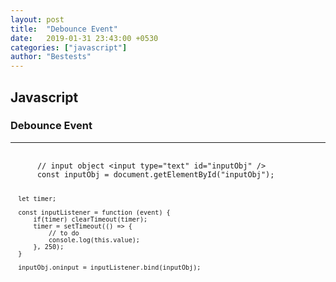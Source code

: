 ```yaml
---
layout: post
title:  "Debounce Event"
date:   2019-01-31 23:43:00 +0530
categories: ["javascript"]
author: "Bestests"
---
```

<link rel="stylesheet" href="/js/highlight/styles/monokai.css" />
<script src="/js/highlight/highlight.pack.js"></script>
<script>hljs.initHighlightingOnLoad();</script>

<h2>Javascript</h2>
<h3>Debounce Event</h3>
<hr />
<pre>
  <code class="javascript">
      // input object &lt;input type="text" id="inputObj" /&gt;
      const inputObj = document.getElementById("inputObj");
      
      let timer;
      
      const inputListener = function (event) {
          if(timer) clearTimeout(timer);
          timer = setTimeout(() => {
              // to do
              console.log(this.value);
          }, 250);
      }
      
      inputObj.oninput = inputListener.bind(inputObj);
  </code>
</pre>
